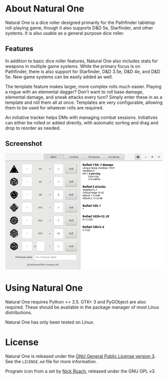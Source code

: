 # About Natural One

Natural One is a dice roller designed primarily for the Pathfinder tabletop roll-playing
game, though it also supports D&D 5e, Starfinder, and other systems. It is also
usable as a general purpose dice roller.

## Features

In addition to basic dice roller features, Natural One also includes stats for weapons
in multiple game systems. While the primary focus is on Pathfinder, there is also
support for Starfinder, D&D 3.5e, D&D 4e, and D&D 5e. New game systems can be easily
added as well.

The template feature makes larger, more complex rolls much easier. Playing a rogue with
an elemental dagger? Don't want to roll base damage, elemental damage, and sneak attacks
every turn? Simply enter these in as a template and roll them all at once. Templates are
very configurable, allowing them to be used for whatever rolls are required.

An initiative tracker helps DMs with managing combat sessions. Initiatives can either
be rolled or added directly, with automatic sorting and drag and drop to reorder as
needed.

## Screenshot

![Screenshot](resources/readme_images/readme_main.png "Screenshot")

# Using Natural One

Natural One requires Python >= 3.5. GTK+ 3 and PyGObject are also required. These should 
be available in the package manager of most Linux distributions.

Natural One has only been tested on Linux.

# License

Natural One is released under the [GNU General Public License version 3](https://www.gnu.org/licenses/gpl-3.0.txt).
See the `LICENSE.md` file for more information.

Program icon from a set by [Nick Roach](https://www.iconfinder.com/iconsets/circle-icons-1),
released under the GNU GPL v3.